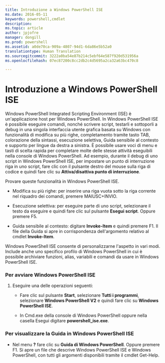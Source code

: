 ```yaml
---
title: Introduzione a Windows PowerShell ISE
ms.date: 2016-05-11
keywords: powershell,cmdlet
description: 
ms.topic: article
author: jpjofre
manager: dongill
ms.prod: powershell
ms.assetid: a0de70ca-909a-4807-94d1-6da86e5b52a0
translationtype: Human Translation
ms.sourcegitcommit: 3222a0ba54e87b214c5ebf64e587f920d531956a
ms.openlocfilehash: 07ec87200c8cc2db2c4d5695a2ca32a63bc470c8

---
```


# Introduzione a Windows PowerShell ISE
Windows PowerShell Integrated Scripting Environment (ISE) è un'applicazione host per Windows PowerShell. In Windows PowerShell ISE è possibile eseguire comandi, nonché scrivere script, testarli e sottoporli a debug in una singola interfaccia utente grafica basata su Windows con funzionalità di modifica su più righe, completamento tramite tasto TAB, colorazione della sintassi, esecuzione selettiva, Guida sensibile al contesto e supporto per lingue da destra a sinistra.
È possibile usare voci di menu e tasti di scelta rapida per completare molte delle stesse attività eseguibili nella console di Windows PowerShell.  Ad esempio, durante il debug di uno script in Windows PowerShell ISE, per impostare un punto di interruzione riga in uno script, fare clic con il pulsante destro del mouse sulla riga di codice e quindi fare clic su **Attiva/disattiva punto di interruzione**.

Provare queste funzionalità in Windows PowerShell ISE.

-   Modifica su più righe: per inserire una riga vuota sotto la riga corrente nel riquadro dei comandi, premere MAIUSC+INVIO.

-   Esecuzione selettiva: per eseguire parte di uno script, selezionare il testo da eseguire e quindi fare clic sul pulsante **Esegui script**. Oppure premere F5.

-   Guida sensibile al contesto: digitare **Invoke-Item** e quindi premere F1. Il file della Guida si apre in corrispondenza dell'argomento relativo al cmdlet **Invoke-Item**.

Windows PowerShell ISE consente di personalizzarne l'aspetto in vari modi. Include anche uno specifico profilo di Windows PowerShell in cui è possibile archiviare funzioni, alias, variabili e comandi da usare in Windows PowerShell ISE.

### Per avviare Windows PowerShell ISE

1.  Eseguire una delle operazioni seguenti:

    -   Fare clic sul pulsante **Start**, selezionare **Tutti i programmi**, selezionare **Windows PowerShell V2** e quindi fare clic su **Windows PowerShell ISE**.

    -   In Cmd.exe della console di Windows PowerShell oppure nella casella Esegui digitare **powershell_ise.exe**.

### Per visualizzare la Guida in Windows PowerShell ISE

-   Nel menu **?** fare clic su **Guida di Windows PowerShell**. Oppure premere F1. Si apre un file che descrive Windows PowerShell ISE e Windows PowerShell, con tutti gli argomenti disponibili tramite il cmdlet Get-Help.




<!--HONumber=Aug16_HO4-->


